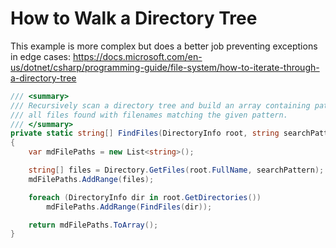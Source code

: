 # How to Walk a Directory Tree

This example is more complex but does a better job preventing exceptions in edge cases:
https://docs.microsoft.com/en-us/dotnet/csharp/programming-guide/file-system/how-to-iterate-through-a-directory-tree

```cs
/// <summary>
/// Recursively scan a directory tree and build an array containing paths to
/// all files found with filenames matching the given pattern.
/// </summary>
private static string[] FindFiles(DirectoryInfo root, string searchPattern = "*.cs")
{
    var mdFilePaths = new List<string>();

    string[] files = Directory.GetFiles(root.FullName, searchPattern);
    mdFilePaths.AddRange(files);

    foreach (DirectoryInfo dir in root.GetDirectories())
        mdFilePaths.AddRange(FindFiles(dir));

    return mdFilePaths.ToArray();
}
```

